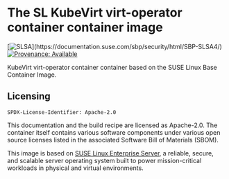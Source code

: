# The SL KubeVirt virt-operator container container image

[![SLSA](https://img.shields.io/badge/SLSA_(v0.1)-Level_4-Green)](https://documentation.suse.com/sbp/security/html/SBP-SLSA4/)
[![Provenance: Available](https://img.shields.io/badge/Provenance-Available-Green)](https://documentation.suse.com/container/all/html/Container-guide/index.html#container-verify)

KubeVirt virt-operator container container based on the SUSE Linux Base Container Image.

## Licensing

`SPDX-License-Identifier: Apache-2.0`

This documentation and the build recipe are licensed as Apache-2.0.
The container itself contains various software components under various open source licenses listed in the associated
Software Bill of Materials (SBOM).

This image is based on [SUSE Linux Enterprise Server](https://www.suse.com/products/server/), a reliable,
secure, and scalable server operating system built to power mission-critical workloads in physical and virtual environments.
